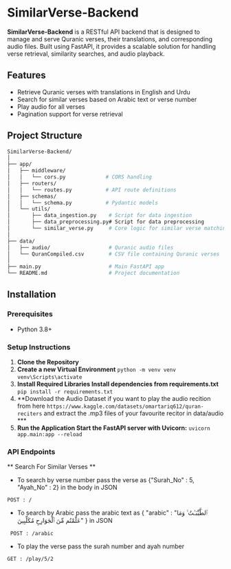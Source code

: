 # SimilarVerse-Backend

**SimilarVerse-Backend** is a RESTful API backend that is designed to manage and serve Quranic verses, their translations, and corresponding audio files. Built using FastAPI, it provides a scalable solution for handling verse retrieval, similarity searches, and audio playback.

## Features

- Retrieve Quranic verses with translations in English and Urdu
- Search for similar verses based on Arabic text or verse number
- Play audio for all verses
- Pagination support for verse retrieval

## Project Structure

```bash
SimilarVerse-Backend/
│
├── app/
│   ├── middleware/
│   │   └── cors.py             # CORS handling
│   ├── routers/
│   │   └── routes.py           # API route definitions
│   ├── schemas/
│   │   └── schema.py           # Pydantic models
│   └── utils/
│       ├── data_ingestion.py    # Script for data ingestion
│       ├── data_preprocessing.py# Script for data preprocessing
│       └── similar_verse.py     # Core logic for similar verse matching
│
├── data/
│   ├── audio/                   # Quranic audio files
│   └── QuranCompiled.csv        # CSV file containing Quranic verses
│
├── main.py                      # Main FastAPI app
└── README.md                    # Project documentation
```
## Installation

### Prerequisites
- Python 3.8+

### Setup Instructions

1. **Clone the Repository**
2. **Create a new Virtual Environment**
```python -m venv venv ```
``` venv\Scripts\activate ```
3. **Install Required Libraries Install dependencies from requirements.txt**
   ```pip install -r requirements.txt```
4. **Download the Audio Dataset if you want to play the audio recition from here ```https://www.kaggle.com/datasets/omartariq612/quran-reciters``` and extract the .mp3 files of your favourite recitor in data/audio ***
5. **Run the Application Start the FastAPI server with Uvicorn:**
   ```uvicorn app.main:app --reload```


### API Endpoints
** Search For Similar Verses **
- To search by verse number pass the verse as {"Surah_No" : 5, "Ayah_No" : 2} in the body in JSON

``` POST : / ```

- To search by Arabic pass the arabic text as {
    "arabic" : "ٱلطَّيِّبَـٰتُ ۙ وَمَا عَلَّمْتُم مِّنَ ٱلْجَوَارِحِ مُكَلِّبِينَ"
} in JSON

``` POST : /arabic```

- To play the verse pass the surah number and ayah number

``` GET : /play/5/2 ``` 
